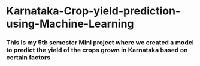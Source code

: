 # Karnataka-Crop-yield-prediction-using-Machine-Learning
### This is my 5th semester Mini project where we created a model to predict the yield of the crops grown in Karnataka based on certain factors
